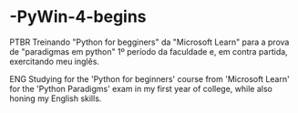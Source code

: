 # -PyWin-4-begins

PTBR
Treinando "Python for begginers" da "Microsoft Learn" para a prova de "paradigmas em python"
1º período da faculdade e, em contra partida, exercitando meu inglês.

ENG
Studying for the 'Python for beginners' course from 'Microsoft Learn' for the 'Python Paradigms' 
exam in my first year of college, while also honing my English skills.
